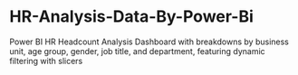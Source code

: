 # HR-Analysis-Data-By-Power-Bi
Power BI HR Headcount Analysis Dashboard with breakdowns by business unit, age group, gender, job title, and department, featuring dynamic filtering with slicers
